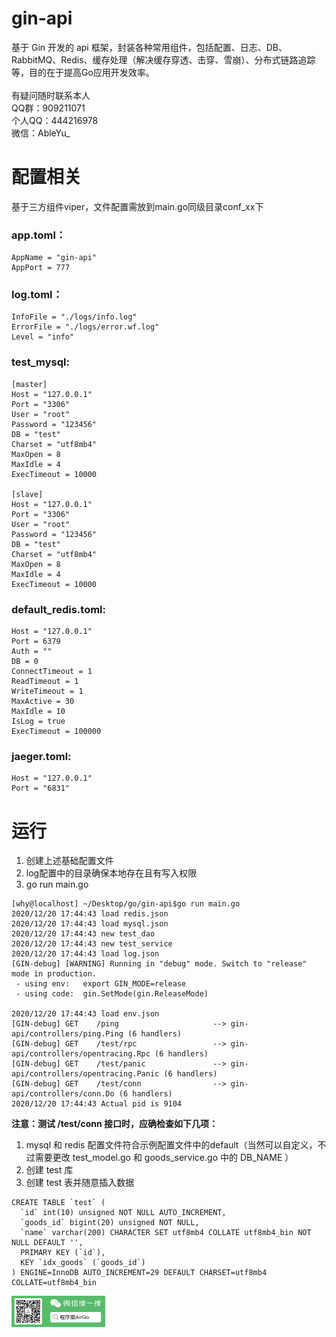 <!--
 * @Descripttion:
 * @Author: weihaoyu
-->

# gin-api

基于 Gin 开发的 api 框架，封装各种常用组件，包括配置、日志、DB、RabbitMQ、Redis、缓存处理（解决缓存穿透、击穿、雪崩）、分布式链路追踪等，目的在于提高Go应用开发效率。
<br><br>
有疑问随时联系本人
<br>
QQ群：909211071
<br>
个人QQ：444216978
<br>
微信：AbleYu_
<br>

# 配置相关
基于三方组件viper，文件配置需放到main.go同级目录conf_xx下
<br>

### app.toml：
```
AppName = "gin-api"
AppPort = 777
```

### log.toml：
```
InfoFile = "./logs/info.log"
ErrorFile = "./logs/error.wf.log"
Level = "info"
```


### test_mysql:

```
[master]
Host = "127.0.0.1"
Port = "3306"
User = "root"
Password = "123456"
DB = "test"
Charset = "utf8mb4"
MaxOpen = 8
MaxIdle = 4
ExecTimeout = 10000

[slave]
Host = "127.0.0.1"
Port = "3306"
User = "root"
Password = "123456"
DB = "test"
Charset = "utf8mb4"
MaxOpen = 8
MaxIdle = 4
ExecTimeout = 10000
```

### default_redis.toml:

```
Host = "127.0.0.1"
Port = 6379
Auth = ""
DB = 0
ConnectTimeout = 1
ReadTimeout = 1
WriteTimeout = 1
MaxActive = 30
MaxIdle = 10
IsLog = true
ExecTimeout = 100000
```

### jaeger.toml:

```
Host = "127.0.0.1"
Port = "6831"
```


# 运行

1. 创建上述基础配置文件
2. log配置中的目录确保本地存在且有写入权限
3. go run main.go


```
[why@localhost] ~/Desktop/go/gin-api$go run main.go 
2020/12/20 17:44:43 load redis.json
2020/12/20 17:44:43 load mysql.json
2020/12/20 17:44:43 new test_dao
2020/12/20 17:44:43 new test_service
2020/12/20 17:44:43 load log.json
[GIN-debug] [WARNING] Running in "debug" mode. Switch to "release" mode in production.
 - using env:   export GIN_MODE=release
 - using code:  gin.SetMode(gin.ReleaseMode)

2020/12/20 17:44:43 load env.json
[GIN-debug] GET    /ping                     --> gin-api/controllers/ping.Ping (6 handlers)
[GIN-debug] GET    /test/rpc                 --> gin-api/controllers/opentracing.Rpc (6 handlers)
[GIN-debug] GET    /test/panic               --> gin-api/controllers/opentracing.Panic (6 handlers)
[GIN-debug] GET    /test/conn                --> gin-api/controllers/conn.Do (6 handlers)
2020/12/20 17:44:43 Actual pid is 9104
```


**注意：测试 /test/conn 接口时，应确检查如下几项：**
1. mysql 和 redis 配置文件符合示例配置文件中的default（当然可以自定义，不过需要更改 test_model.go 和 goods_service.go 中的 DB_NAME ）
2. 创建 test 库
3. 创建 test 表并随意插入数据
```
CREATE TABLE `test` (
  `id` int(10) unsigned NOT NULL AUTO_INCREMENT,
  `goods_id` bigint(20) unsigned NOT NULL,
  `name` varchar(200) CHARACTER SET utf8mb4 COLLATE utf8mb4_bin NOT NULL DEFAULT '',
  PRIMARY KEY (`id`),
  KEY `idx_goods` (`goods_id`)
) ENGINE=InnoDB AUTO_INCREMENT=29 DEFAULT CHARSET=utf8mb4 COLLATE=utf8mb4_bin 
```

<img src="https://github.com/why444216978/images/blob/master/qrcode.png" width="150" height="50" alt="图片描述文字"/>
